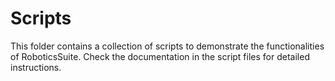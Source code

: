 Scripts
=======

This folder contains a collection of scripts to demonstrate the functionalities of RoboticsSuite. Check the documentation in the script files for detailed instructions.